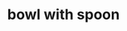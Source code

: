 ---
layout: smileys&emotion
title: bowl with spoon
emoji: bowl_with_spoon
permalink: 🥣.html
image: assets/img/3moji/bowl_with_spoon.png
---